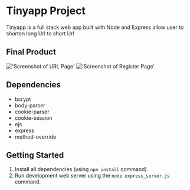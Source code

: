 # Tinyapp Project

Tinyapp is a full stack web app built with Node and Express
allow user to shorten long Url to short Url

## Final Product
!['Screenshot of URL Page'](https://github.com/thomas543/tinyapp/blob/master/Screen%20Shot%202018-02-23%20at%2011.43.29%20AM.png)
!['Screenshot of Register Page'](https://github.com/thomas543/tinyapp/blob/master/Screen%20Shot%202018-02-23%20at%2011.46.24%20AM.png)
## Dependencies

- bcrypt
- body-parser
- cookie-parser
- cookie-session
- ejs
- express
- method-override

## Getting Started
1. Install all dependencies (using `npm install` command).
2. Run development web server using the `node express_server.js` command.
